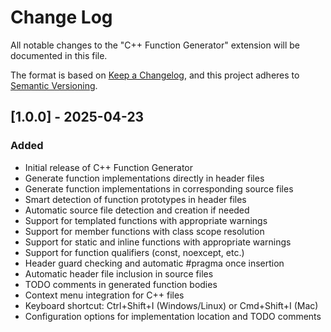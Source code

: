 # Change Log

All notable changes to the "C++ Function Generator" extension will be documented in this file.

The format is based on [Keep a Changelog](https://keepachangelog.com/en/1.0.0/),
and this project adheres to [Semantic Versioning](https://semver.org/spec/v2.0.0.html).

## [1.0.0] - 2025-04-23

### Added
- Initial release of C++ Function Generator
- Generate function implementations directly in header files
- Generate function implementations in corresponding source files
- Smart detection of function prototypes in header files
- Automatic source file detection and creation if needed
- Support for templated functions with appropriate warnings
- Support for member functions with class scope resolution
- Support for static and inline functions with appropriate warnings
- Support for function qualifiers (const, noexcept, etc.)
- Header guard checking and automatic #pragma once insertion
- Automatic header file inclusion in source files
- TODO comments in generated function bodies
- Context menu integration for C++ files
- Keyboard shortcut: Ctrl+Shift+I (Windows/Linux) or Cmd+Shift+I (Mac)
- Configuration options for implementation location and TODO comments